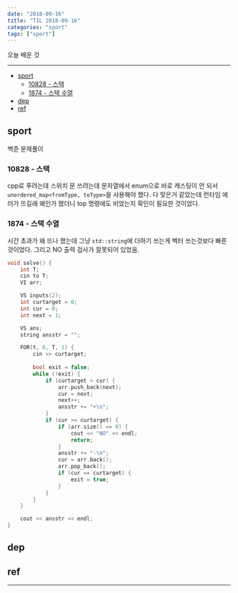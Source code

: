 ```yaml
---
date: "2018-09-16"
title: "TIL 2018-09-16"
categories: "sport"
tags: ["sport"]
---
```


오늘 배운 것

----------

- [sport](#sport)
  - [10828 - 스택](#10828---스택)
  - [1874 - 스택 수열](#1874---스택-수열)
- [dep](#dep)
- [ref](#ref)

## sport

백준 문제풀이

### 10828 - 스택

cpp로 푸려는데 스위치 문 쓰려는데 문자열에서 enum으로 바로 캐스팅이 안 되서 `unordered_map<fromType, toType>`을 사용해야 했다.
다 맞은거 같았는데 런타임 에러가 뜨길래 왜인가 했더니 top 명령에도 비었는지 확인이 필요한 것이었다.

### 1874 - 스택 수열

시간 초과가 왜 뜨나 했는데 그냥 `std::string`에 더하기 쓰는게 벡터 쓰는것보다 빠른 것이었다. 그리고 NO 출력 검사가 잘못되어 있었음.

```cpp
void solve() {
	int T;
	cin to T;
	VI arr;

	VS inputs(2);
	int curtarget = 0;
	int cur = 0;
	int next = 1;

	VS ans;
	string ansstr = "";

	FOR(t, 0, T, 1) {
		cin >> curtarget;
		
		bool exit = false;
		while (!exit) {
			if (curtarget > cur) {
				arr.push_back(next);
				cur = next;
				next++;
				ansstr += "+\n";
			}
			if (cur >= curtarget) {
				if (arr.size() == 0) {
					cout << "NO" << endl;
					return;
				}
				ansstr += "-\n";
				cur = arr.back();
				arr.pop_back();
				if (cur == curtarget) {
					exit = true;
				}
			}
		}
	}

	cout << ansstr << endl;
}
```

## dep

## ref

----------
